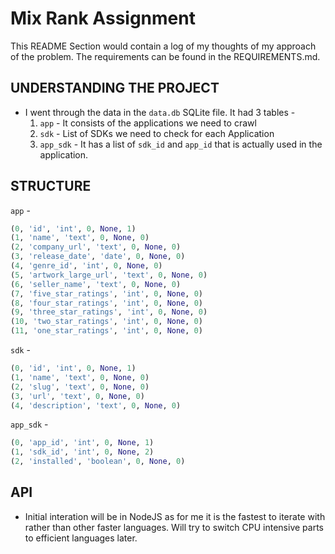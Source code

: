 # Mix Rank Assignment
This README Section would contain a log of my thoughts of my approach of the problem. 
The requirements can be found in the REQUIREMENTS.md.

## UNDERSTANDING THE PROJECT 
- I went through the data in the `data.db` SQLite file. It had 3 tables - 
    1) `app` - It consists of the applications we need to crawl 
    2) `sdk` - List of SDKs we need to check for each Application
    3) `app_sdk` - It has a list of `sdk_id` and `app_id` that is actually used in the application.

## STRUCTURE

`app` -
```py
(0, 'id', 'int', 0, None, 1)
(1, 'name', 'text', 0, None, 0)
(2, 'company_url', 'text', 0, None, 0)
(3, 'release_date', 'date', 0, None, 0)
(4, 'genre_id', 'int', 0, None, 0)
(5, 'artwork_large_url', 'text', 0, None, 0)
(6, 'seller_name', 'text', 0, None, 0)
(7, 'five_star_ratings', 'int', 0, None, 0)
(8, 'four_star_ratings', 'int', 0, None, 0)
(9, 'three_star_ratings', 'int', 0, None, 0)
(10, 'two_star_ratings', 'int', 0, None, 0)
(11, 'one_star_ratings', 'int', 0, None, 0)
```

`sdk` - 
```py
(0, 'id', 'int', 0, None, 1)
(1, 'name', 'text', 0, None, 0)
(2, 'slug', 'text', 0, None, 0)
(3, 'url', 'text', 0, None, 0)
(4, 'description', 'text', 0, None, 0)
```

`app_sdk` - 
```py
(0, 'app_id', 'int', 0, None, 1)
(1, 'sdk_id', 'int', 0, None, 2)
(2, 'installed', 'boolean', 0, None, 0)
```

## API
- Initial interation will be in NodeJS as for me it is the 
fastest to iterate with rather than other faster languages.
Will try to switch CPU intensive parts to efficient languages later.

